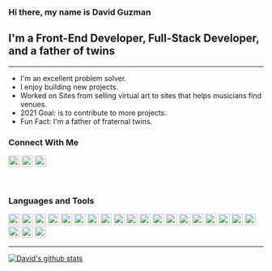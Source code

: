 ### Hi there, my name is David Guzman

## I'm a Front-End Developer, Full-Stack Developer, and a father of twins

---

- I'm an excellent problem solver.
- I enjoy building new projects.
- Worked on Sites from selling virtual art to sites that helps musicians find venues.
- 2021 Goal: is to contribute to more projects.
- Fun Fact: I'm a father of fraternal twins.

### Connect With Me

[<img src="https://cdn.icon-icons.com/icons2/936/PNG/512/github-logo_icon-icons.com_73546.png" width="22px" />][github]  [<img src="https://ddo0fzhfvians.cloudfront.net/uploads/icons/png/16090541531530099327-512.png" width="22px" />][linkedin] [<img src="https://ddo0fzhfvians.cloudfront.net/uploads/icons/png/16438666591561032650-512.png" width="22px" />][twitter]

<br />

### Languages and Tools

[<img src="https://cdn.icon-icons.com/icons2/2415/PNG/512/react_original_logo_icon_146374.png" width=22px>][react] [<img src="https://cdn.icon-icons.com/icons2/2415/PNG/512/redux_original_logo_icon_146365.png" width=22px>][redux] [<img src="https://cdn.icon-icons.com/icons2/2108/PNG/512/javascript_icon_130900.png" width=22px>][javascript] [<img src="https://cdn.icon-icons.com/icons2/112/PNG/512/python_18894.png" width=22px>][python] [<img src="https://cdn.icon-icons.com/icons2/2107/PNG/512/file_type_django_icon_130645.png" width=22px>][django] [<img src="https://cdn.icon-icons.com/icons2/910/PNG/512/html-5_icon-icons.com_71170.png" width=22px>][html] [<img src="https://cdn.icon-icons.com/icons2/2107/PNG/512/file_type_css_icon_130661.png" width=22px>][css] [<img src="https://cdn.icon-icons.com/icons2/2107/PNG/512/file_type_sass_icon_130182.png" width=22px>][sass] [<img src="https://cdn.icon-icons.com/icons2/2107/PNG/512/file_type_tailwind_icon_130128.png" width=22px>][tailwind] [<img src="https://cdn.icon-icons.com/icons2/2415/PNG/512/bootstrap_plain_logo_icon_146619.png" width=22px>][bootstrap] [<img src="https://cdn.icon-icons.com/icons2/47/PNG/128/gimp_10101.png" width=22px>][gimp]
[<img src="https://cdn.icon-icons.com/icons2/691/PNG/512/google_firebase_icon-icons.com_61475.png" width=22px>][firebase] [<img src="https://cdn.icon-icons.com/icons2/2107/PNG/512/file_type_aws_icon_130732.png" width=22px>][aws] [<img src="https://cdn.icon-icons.com/icons2/2415/PNG/512/mongodb_original_wordmark_logo_icon_146425.png" width="22px">][mongodb] [<img src="https://cdn.icon-icons.com/icons2/2107/PNG/512/file_type_node_icon_130301.png" width=22px>][node] [<img src="https://cdn.icon-icons.com/icons2/2107/PNG/512/file_type_sql_icon_130152.png" width=22px>][sql] [<img src="https://cdn.icon-icons.com/icons2/2107/PNG/512/file_type_ejs_icon_130626.png" width=22px>][ejs] [<img src="https://cdn.icon-icons.com/icons2/2107/PNG/512/file_type_pug_icon_130225.png" width=22px>][pug] [<img src="https://cdn.icon-icons.com/icons2/2107/PNG/512/file_type_git_icon_130581.png" width=22px>][git] [<img src="https://cdn.icon-icons.com/icons2/1508/PNG/512/utilitiesterminal_103852.png" width=22px>][terminal] [<img src="https://cdn.icon-icons.com/icons2/70/PNG/512/ubuntu_14143.png" width=22px>][linux] [<img src="https://cdn.icon-icons.com/icons2/195/PNG/256/Blender_23505.png" width=22px>][blender]



---
[![David's github stats](https://github-readme-stats.vercel.app/api?username=daveguz97)](https://github.com/anuraghazra/github-readme-stats)


[github]: https://github.com/daveguz97
[linkedin]: https://linkedin.com/in/daveguz97
[twitter]: https://twitter.com/daveguz97
[react]: https://reactjs.org/
[javascript]: https://developer.mozilla.org/en-US/docs/Web/JavaScript
[python]: https://www.python.org/doc/
[html]: https://developer.mozilla.org/en-US/docs/Web/HTML
[css]: https://css-tricks.com/
[sass]: https://sass-lang.com/
[gimp]: https://www.gimp.org/ 
[redux]: https://redux.js.org/
[django]: https://www.djangoproject.com/
[tailwind]: https://tailwindcss.com/
[bootstrap]: https://getbootstrap.com/
[firebase]: https://firebase.google.com/
[aws]:https://aws.amazon.com/
[mongodb]: https://www.mongodb.com/
[node]: https://nodejs.org/en/
[sql]: https://www.w3schools.com/sql/
[ejs]: https://ejs.co/
[pug]: https://pugjs.org/api/getting-started.html
[git]: https://git-scm.com/
[terminal]: https://en.wikipedia.org/wiki/Bash_%28Unix_shell%29
[linux]: https://ubuntu.com/
[blender]: https://www.blender.org/
<br />

